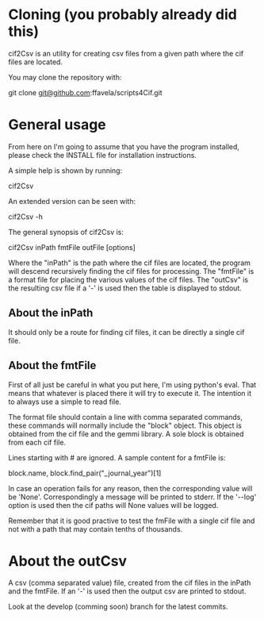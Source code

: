 # Cloning (you probably already did this)

cif2Csv is an utility for creating csv files from a given path where
the cif files are located.

You may clone the repository with:

git clone git@github.com:ffavela/scripts4Cif.git

# General usage

From here on I'm going to assume that you have the program installed,
please check the INSTALL file for installation instructions.

A simple help is shown by running:

cif2Csv

An extended version can be seen with:

cif2Csv -h

The general synopsis of cif2Csv is:

cif2Csv inPath fmtFile outFile [options]

Where the "inPath" is the path where the cif files are located, the
program will descend recursively finding the cif files for
processing. The "fmtFile" is a format file for placing the various
values of the cif files. The "outCsv" is the resulting csv file if a
'-' is used then the table is displayed to stdout.

## About the inPath

It should only be a route for finding cif files, it can be directly a
single cif file.

## About the fmtFile

First of all just be careful in what you put here, I'm using python's
eval. That means that whatever is placed there it will try to execute
it. The intention it to always use a simple to read file.

The format file should contain a line with comma separated commands,
these commands will normally include the "block" object. This object
is obtained from the cif file and the gemmi library. A sole block is
obtained from each cif file.

Lines starting with \# are ignored. A sample content for a fmtFile is:

block.name, block.find_pair("_journal_year")[1]

In case an operation fails for any reason, then the corresponding
value will be 'None'. Correspondingly a message will be printed to
stderr. If the '--log' option is used then the cif paths will None
values will be logged.

Remember that it is good practive to test the fmFile with a single cif
file and not with a path that may contain tenths of thousands.

# About the outCsv

A csv (comma separated value) file, created from the cif files in the
inPath and the fmtFile. If an '-' is used then the output csv are
printed to stdout.

Look at the develop (comming soon) branch for the latest commits.
